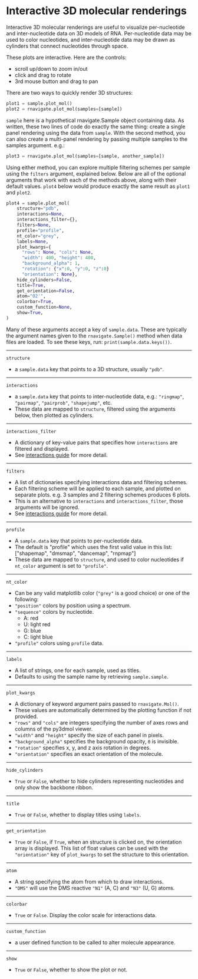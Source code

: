 Interactive 3D molecular renderings
===================================

Interactive 3D molecular renderings are useful to visualize per-nucleotide and
inter-nucleotide data on 3D models of RNA. Per-nucleotide data may be used to
color nucleotides, and inter-nucleotide data may be drawn as cylinders that
connect nucleotides through space.

These plots are interactive. Here are the controls:
* scroll up/down to zoom in/out
* click and drag to rotate
* 3rd mouse button and drag to pan

There are two ways to quickly render 3D structures:

```python
plot1 = sample.plot_mol()
plot2 = rnavigate.plot_mol(samples=[sample])
```

`sample` here is a hypothetical rnavigate.Sample object containing data. As
written, these two lines of code do exactly the same thing: create a
single panel rendering using the data from `sample`. With the second method,
you can also create a multi-panel rendering by passing multiple samples to the
samples argument. e.g.:

```python
plot3 = rnavigate.plot_mol(samples=[sample, another_sample])
```

Using either method, you can explore multiple filtering schemes per sample
using the `filters` argument, explained below. Below are all of the optional
arguments that work with each of the methods above, along with their default
values. `plot4` below would produce exactly the same result as `plot1` and
`plot2`.

```python
plot4 = sample.plot_mol(
    structure="pdb",
    interactions=None,
    interactions_filter={},
    filters=None,
    profile="profile",
    nt_color="grey",
    labels=None,
    plot_kwargs={
      "rows": None, "cols": None,
      "width": 400, "height": 400,
      "background_alpha": 1,
      "rotation": {"x":0, "y":0, "z":0}
      "orientation": None},
    hide_cylinders=False,
    title=True,
    get_orientation=False,
    atom="O2'",
    colorbar=True,
    custom_function=None,
    show=True,
)
```

Many of these arguments accept a key of `sample.data`. These are typically the
argument names given to the `rnavigate.Sample()` method when data files are
loaded. To see these keys, run: `print(sample.data.keys())`.

---

`structure`

* a `sample.data` key that points to a 3D structure, usually `"pdb"`.

---

`interactions`

* a `sample.data` key that points to inter-nucleotide data, e.g.:
  `"ringmap"`, `"pairmap"`, `"pairprob"`, `"shapejump"`, etc.
* These data are mapped to `structure`, filtered using the arguments below,
  then plotted as cylinders.

---

`interactions_filter`

* A dictionary of key-value pairs that specifies how `interactions` are
  filtered and displayed.
* See [interactions guide](../guides/filters.md) for more detail.

---

`filters`

* A list of dictionaries specifying interactions data and filtering schemes.
* Each filtering scheme will be applied to each sample, and plotted on separate
  plots. e.g. 3 samples and 2 filtering schemes produces 6 plots.
* This is an alternative to `interactions` and `interactions_filter`, those
  arguments will be ignored.
* See [interactions guide](../guides/filters.md) for more detail.

---

`profile`

* A `sample.data` key that points to per-nucleotide data.
* The default is "profile" which uses the first valid value in this list:
  ["shapemap", "dmsmap", "dancemap", "rnpmap"]
* These data are mapped to `structure`, and used to color nucleotides if 
  `nt_color` argument is set to `"profile"`.

---

`nt_color`

* Can be any valid matplotlib color (`"grey"` is a good choice) or one of the
  following:
* `"position"` colors by position using a spectrum.
* `"sequence"` colors by nucleotide.
    * A: red
    * U: light red
    * G: blue
    * C: light blue
* `"profile"` colors using `profile` data.

---

`labels`

* A list of strings, one for each sample, used as titles.
* Defaults to using the sample name by retrieving `sample.sample`.

---

`plot_kwargs`

* A dictionary of keyword argument pairs passed to `rnavigate.Mol()`.
* These values are automatically determined by the plotting function if not
  provided.
* `"rows"` and `"cols"` are integers specifying the number of axes rows and columns of the py3dmol viewer.
* `"width"` and `"height"` specify the size of each panel in pixels.
* `"background_alpha"` specifies the background opacity, `0` is invisible.
* `"rotation"` specifies x, y, and z axis rotation in degrees.
* `"orientation"` specifies an exact orientation of the molecule.

---

`hide_cylinders`

* `True` or `False`, whether to hide cylinders representing nucleotides and
  only show the backbone ribbon.

---

`title`

* `True` or `False`, whether to display titles using `labels`.

---

`get_orientation`

* `True` or `False`, if `True`, when an structure is clicked on, the
  orientation array is displayed. This list of float values can be used with
  the `"orientation"` key of `plot_kwargs` to set the structure to this
  orientation.

---

`atom`

* A string specifying the atom from which to draw interactions.
* `"DMS"` will use the DMS reactive `"N1"` (A, C) and `"N3"` (U, G) atoms.

---

`colorbar`

* `True` or `False`. Display the color scale for interactions data.

---

`custom_function`

* a user defined function to be called to alter molecule appearance.

---

`show`

* `True` or `False`, whether to show the plot or not.
